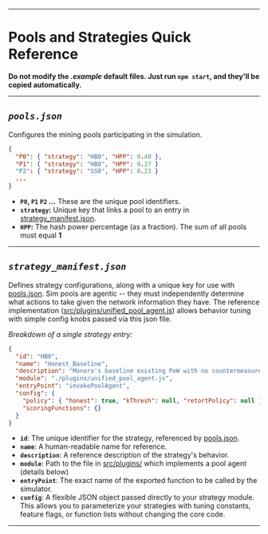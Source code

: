 
---

# Pools and Strategies Quick Reference

**Do not modify the *.example* default files. Just run `npm start`, and they'll be copied automatically.**

---

## *`pools.json`*
Configures the mining pools participating in the simulation.

```json
{
  "P0": { "strategy": "HB0", "HPP": 0.40 },
  "P1": { "strategy": "HB0", "HPP": 0.37 }
  "P2": { "strategy": "SS0", "HPP": 0.23 }
  ...
}
```

*   **`P0`, `P1` `P2` ...**  These are the unique pool identifiers.
*   **`strategy`:**  Unique key that links a pool to an entry in [strategy_manifest.json](https://github.com/BawdyAnarchist/Monero-Simulator/blob/main/config/strategy_manifest.json.example).
*   **`HPP`:**  The hash power percentage (as a fraction). The sum of all pools must equal **1**

---

## *`strategy_manifest.json`*
Defines strategy configurations, along with a unique key for use with [pools.json](https://github.com/BawdyAnarchist/Monero-Simulator/blob/main/config/pools.json.example). Sim pools are agentic -- they must independently determine what actions to take given the network information they have. The reference implementation ([src/plugins/unified_pool_agent.js](https://github.com/BawdyAnarchist/Monero-Simulator/blob/main/src/plugins/unified_pool_agent.js)) allows behavior tuning with simple config knobs passed via this json file.

*Breakdown of a single strategy entry:*
```json
{
  "id": "HB0",
  "name": "Honest_Baseline",
  "description": "Monero's baseline existing PoW with no countermeasures.",
  "module": "./plugins/unified_pool_agent.js",
  "entryPoint": "invokePoolAgent",
  "config": {
    "policy": { "honest": true, "kThresh": null, "retortPolicy": null },
    "scoringFunctions": {}
  }
}
```

*   **`id`**: The unique identifier for the strategy, referenced by [pools.json](https://github.com/BawdyAnarchist/Monero-Simulator/blob/main/config/pools.json.example).
*   **`name`**: A human-readable name for reference.
*   **`description`**: A reference description of the strategy's behavior.
*   **`module`**: Path to the file in [src/plugins/](https://github.com/BawdyAnarchist/Monero-Simulator/tree/main/src/plugins) which implements a pool agent (details below)
*   **`entryPoint`**: The exact name of the exported function to be called by the simulator.
*   **`config`**: A flexible JSON object passed directly to your strategy module. This allows you to parameterize your strategies with tuning constants, feature flags, or function lists without changing the core code.

---
